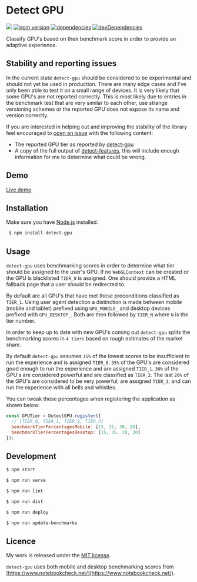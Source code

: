 # Detect GPU

![](http://img.badgesize.io/TimvanScherpenzeel/detect-gpu/master/dist/detect-gpu.min.js.svg?compression=gzip&maxAge=60)
[![npm version](https://badge.fury.io/js/detect-gpu.svg)](https://badge.fury.io/js/detect-gpu)
[![dependencies](https://david-dm.org/timvanscherpenzeel/detect-gpu.svg)](https://david-dm.org/timvanscherpenzeel/detect-gpu)
[![devDependencies](https://david-dm.org/timvanscherpenzeel/detect-gpu/dev-status.svg)](https://david-dm.org/timvanscherpenzeel/detect-gpu#info=devDependencies)

Classify GPU's based on their benchmark score in order to provide an adaptive experience.

## Stability and reporting issues

In the current state `detect-gpu` should be considered to be experimental and should not yet be used in production. There are many edge cases and I've only been able to test it on a small range of devices. It is very likely that some GPU's are not reported correctly. This is most likely due to entries in the benchmark test that are very similar to each other, use strange versioning schemes or the reported GPU does not expose its name and version correctly.

If you are interested in helping out and improving the stability of the library feel encouraged to [open an issue](https://github.com/TimvanScherpenzeel/detect-gpu/issues/new) with the following content:

- The reported GPU tier as reported by [detect-gpu](https://timvanscherpenzeel.github.io/detect-gpu/)
- A copy of the full output of [detect-features](https://timvanscherpenzeel.github.io/detect-features/), this will include enough information for me to determine what could be wrong.

## Demo

[Live demo](https://timvanscherpenzeel.github.io/detect-gpu/)

## Installation

Make sure you have [Node.js](http://nodejs.org/) installed.

```sh
 $ npm install detect-gpu
```

## Usage

`detect-gpu` uses benchmarking scores in order to determine what tier should be assigned to the user's GPU. If no `WebGLContext` can be created or the GPU is blacklisted `TIER_0` is assigned. One should provide a HTML fallback page that a user should be redirected to.

By default are all GPU's that have met these preconditions classified as `TIER_1`. Using user agent detection a distinction is made between mobile (mobile and tablet) prefixed using `GPU_MOBILE_` and desktop devices prefixed with `GPU_DESKTOP_`. Both are then followed by `TIER_N` where `N` is the tier number.

In order to keep up to date with new GPU's coming out `detect-gpu` splits the benchmarking scores in `4 tiers` based on rough estimates of the market share.

By default `detect-gpu` assumes `15%` of the lowest scores to be insufficient to run the experience and is assigned `TIER_0`. `35%` of the GPU's are considered good enough to run the experience and are assigned `TIER_1`. `30%` of the GPU's are considered powerful and are classified as `TIER_2`. The last `20%` of the GPU's are considered to be very powerful, are assigned `TIER_3`, and can run the experience with all bells and whistles.

You can tweak these percentages when registering the application as shown below:

```js
const GPUTier = DetectGPU.register({
  // [TIER_0, TIER_1, TIER_2, TIER_3]
  benchmarkTierPercentagesMobile: [15, 35, 30, 20],
  benchmarkTierPercentagesDesktop: [15, 35, 30, 20]
});
```

## Development

```sh
$ npm start

$ npm run serve

$ npm run lint

$ npm run dist

$ npm run deploy

$ npm run update-benchmarks
```

## Licence

My work is released under the [MIT license](https://raw.githubusercontent.com/TimvanScherpenzeel/detect-gpu/master/LICENSE).

`detect-gpu` uses both mobile and desktop benchmarking scores from [https://www.notebookcheck.net/](https://www.notebookcheck.net/).
